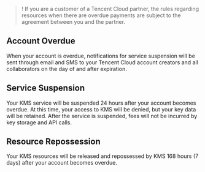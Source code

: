 >! If you are a customer of a Tencent Cloud partner, the rules regarding resources when there are overdue payments are subject to the agreement between you and the partner.

## Account Overdue
When your account is overdue, notifications for service suspension will be sent through email and SMS to your Tencent Cloud account creators and all collaborators on the day of and after expiration.

## Service Suspension
Your KMS service will be suspended 24 hours after your account becomes overdue. At this time, your access to KMS will be denied, but your key data will be retained. After the service is suspended, fees will not be incurred by key storage and API calls.

## Resource Repossession
Your KMS resources will be released and repossessed by KMS 168 hours (7 days) after your account becomes overdue.

